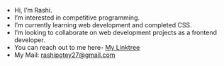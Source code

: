 - Hi, I’m Rashi. 
- I’m interested in competitive programming.
- I’m currently learning web development and completed CSS.
- I’m looking to collaborate on web development projects as a frontend developer.
- You can reach out to me here- 
<a href="https://linktr.ee/rashipotey?utm_source=linktree_profile_share&ltsid=c31a8e41-247f-4dcc-9722-49481dd0a84d">My Linktree</a>
- My Mail: rashipotey27@gmail.com

<!---
Rashipotey/Rashipotey is a ✨ special ✨ repository because its `README.md` (this file) appears on your GitHub profile.
You can click the Preview link to take a look at your changes.
--->
